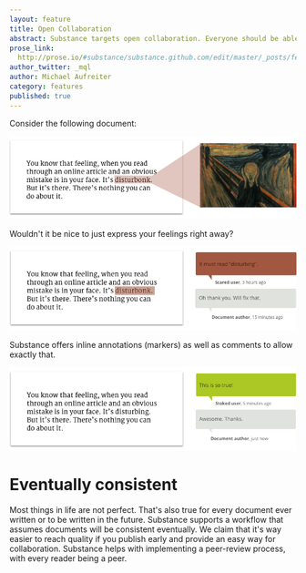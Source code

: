 ```yaml
---
layout: feature
title: Open Collaboration
abstract: Substance targets open collaboration. Everyone should be able to contribute to a document, without the hurdles.
prose_link:
  http://prose.io/#substance/substance.github.com/edit/master/_posts/features/0100-01-02-collaboration.md
author_twitter: _mql
author: Michael Aufreiter
category: features
published: true
---
```


Consider the following document:

![](/assets/images/illustrations/collaboration-1.png)

Wouldn't it be nice to just express your feelings right away?

![](/assets/images/illustrations/collaboration-2.png)

Substance offers inline annotations (markers) as well as comments to allow exactly that.

![](/assets/images/illustrations/collaboration-3.png)

# Eventually consistent

Most things in life are not perfect. That's also true for every document ever written or to be written in the future. Substance supports a workflow that assumes documents will be consistent eventually. We claim that it's way easier to reach quality if you publish early and provide an easy way for collaboration. Substance helps with implementing a peer-review process, with every reader being a peer.
